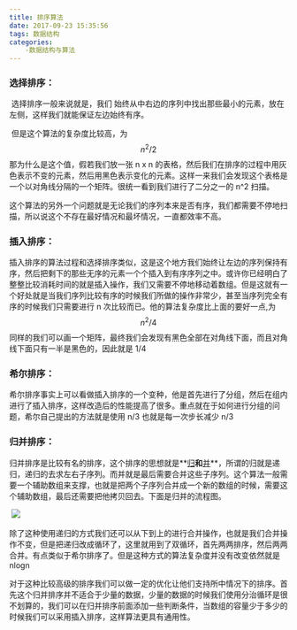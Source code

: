 ```yaml
---
title: 排序算法
date: 2017-09-23 15:35:56
tags: 数据结构
categories: 
	-数据结构与算法
---
```


### 选择排序：

​	选择排序一般来说就是，我们 始终从中右边的序列中找出那些最小的元素，放在左侧，这样我们就能保证左边始终有序。

​	但是这个算法的复杂度比较高，为 
$$
n^2/2
$$
​	那为什么是这个值，假若我们放一张 n x n 的表格，然后我们在排序的过程中用灰色表示不变的元素，然后用黑色表示变化的元素。这样一来我们会发现这个表格是一个以对角线分隔的一个矩阵。很统一看到我们进行了二分之一的 n^2 扫描。<!--more-->

​	这个算法的另外一个问题就是无论我们的序列本来是否有序，我们都需要不停地扫描，所以说这个不存在最好情况和最坏情况，一直都效率不高。



### 插入排序：

​	插入排序的算法过程和选择排序类似，这是这个地方我们始终让左边的序列保持有序，然后把剩下的那些无序的元素一个个插入到有序序列之中。或许你已经明白了整整比较消耗时间的就是插入操作，我们又需要不停地移动着数组。但是这就有一个好处就是当我们序列比较有序的时候我们所做的操作非常少，甚至当序列完全有序的时候我们只需要进行 n 次比较而已。他的算法复杂度比上面的要好一点,为
$$
n^2/4   
$$
同样的我们可以画一个矩阵，最终我们会发现有黑色全部在对角线下面，而且对角线下面只有一半是黑色的，因此就是 1/4 	



### 希尔排序：

​	希尔排序事实上可以看做插入排序的一个变种，他是首先进行了分组，然后在组内进行了插入排序，这样改造后的性能提高了很多。重点就在于如何进行分组的问题，希尔自己提出的方法就是使用 n/3 也就是每一次步长减少 n/3 

### 归并排序：

​	归并排序是比较有名的排序，这个排序的思想就是**<u>归</u>**和**<u>并</u>**，所谓的归就是递归，递归的去求左右子序列。而并就是最后需要合并这些子序列。这个算法一般需要一个辅助数组来支撑，也就是把两个子序列合并成一个新的数组的时候，需要这个辅助数组，最后还需要把他拷贝回去。下面是归并的流程图。

​	![](http://ojrw3x8j2.bkt.clouddn.com/17-9-23/35016136.jpg)

​	除了这种使用递归的方式我们还可以从下到上的进行合并操作，也就是我们合并操作不变，但是把递归改成循环了，这里就用到了双循环，首先两两排序，然后两两合并。有点类似于希尔排序了。但是这种方式的算法复杂度并没有改变依然就是  nlogn

​	对于这种比较高级的排序我们可以做一定的优化让他们支持所中情况下的排序。首先这个归并排序并不适合于少量的数据，少量的数据的时候我们使用分治循环是很不划算的，我们可以在归并排序前面添加一些判断条件，当数组的容量少于多少的时候我们可以采用插入排序，这样算法更具有通用性。

​	